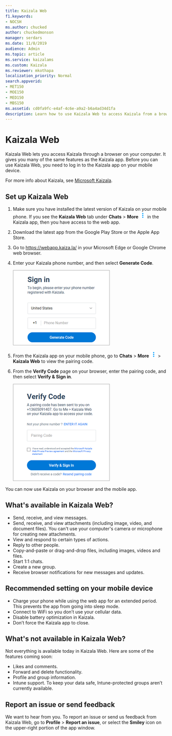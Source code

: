 ```yaml
---
title: Kaizala Web
f1.keywords:
- NOCSH
ms.author: chucked
author: chuckedmonson
manager: serdars
ms.date: 11/8/2019
audience: Admin
ms.topic: article
ms.service: kaizalams
ms.custom: Kaizala
ms.reviewer: mkothapa
localization_priority: Normal
search.appverid:
- MET150
- MOE150
- MED150
- MBS150
ms.assetid: cd0fa9fc-e4af-4c6e-a9a2-b6a4ad34d1fa
description: Learn how to use Kaizala Web to access Kaizala from a browser window on your computer or mobile device.
---
```


# Kaizala Web

Kaizala Web lets you access Kaizala through a browser on your computer. It gives you many of the same features as the Kaizala app. Before you can use Kaizala Web, you need to log in to the Kaizala app on your mobile device.
  
For more info about Kaizala, see [Microsoft Kaizala](https://products.office.com/en/business/microsoft-kaizala).
  
## Set up Kaizala Web

1. Make sure you have installed the latest version of Kaizala on your mobile phone. If you see the **Kaizala Web** tab under **Chats** \> **More** ![Screenshot of More icon](media/more-icon.png) in the Kaizala app, then you have access to the web app.
    
2. Download the latest app from the Google Play Store or the Apple App Store.
    
3. Go to https://webapp.kaiza.la/ in your Microsoft Edge or Google Chrome web browser.
    
4. Enter your Kaizala phone number, and then select **Generate Code**. 
    
   ![Sign in to Kaizala with your phone and select Generate code.](media/07f8a26f-a72c-455d-8031-5dcfe1e1701d.png)
  
5. From the Kaizala app on your mobile phone, go to **Chats** \> **More** ![Screenshot of More icon](media/more-icon.png) \> **Kaizala Web** to view the pairing code.
  
6. From the **Verify Code** page on your browser, enter the pairing code, and then select **Verify &amp; Sign in**. 
  
   ![Verify code to sign in to Kaizala](media/109dd1fc-3637-4802-a901-2dab6a20a234.png)
  
You can now use Kaizala on your browser and the mobile app.
  
## What's available in Kaizala Web?

- Send, receive, and view messages.
- Send, receive, and view attachments (including image, video, and document files). You can't use your computer's camera or microphone for creating new attachments.
- View and respond to certain types of actions.
- Reply to other people.
- Copy-and-paste or drag-and-drop files, including images, videos and files.
- Start 1:1 chats.
- Create a new group.
- Receive browser notifications for new messages and updates.

## Recommended setting on your mobile device

- Charge your phone while using the web app for an extended period. This prevents the app from going into sleep mode.
- Connect to WiFi so you don’t use your cellular data.  
- Disable battery optimization in Kaizala.
- Don’t force the Kaizala app to close.
    
## What's not available in Kaizala Web?

Not everything is available today in Kaizala Web. Here are some of the features coming soon:

- Likes and comments. 
- Forward and delete functionality. 
- Profile and group information. 
- Intune support. To keep your data safe, Intune-protected groups aren’t currently available.
  
## Report an issue or send feedback

We want to hear from you. To report an issue or send us feedback from Kaizala Web, go to **Profile** > **Report an issue**, or select the **Smiley** icon on the upper-right portion of the app window.

    

